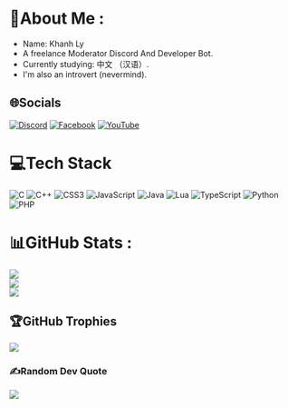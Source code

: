# 💫About Me :
- Name: Khanh Ly
- A freelance Moderator Discord And Developer Bot.
- Currently studying: 中文 （汉语）.
- I'm also an introvert (nevermind).

## 🌐Socials
[![Discord](https://img.shields.io/badge/Discord-%237289DA.svg?logo=discord&logoColor=white)](htttps://discord.gg/https://discord.gg/users/865565502957027368) [![Facebook](https://img.shields.io/badge/Facebook-%231877F2.svg?logo=Facebook&logoColor=white)](https://facebook.com/https://www.facebook.com/catbbilove) [![YouTube](https://img.shields.io/badge/YouTube-%23FF0000.svg?logo=YouTube&logoColor=white)](https://youtube.com/c/https://www.youtube.com/@stalenthsee) 

# 💻Tech Stack
![C](https://img.shields.io/badge/c-%2300599C.svg?style=plastic&logo=c&logoColor=white) ![C++](https://img.shields.io/badge/c++-%2300599C.svg?style=plastic&logo=c%2B%2B&logoColor=white) ![CSS3](https://img.shields.io/badge/css3-%231572B6.svg?style=plastic&logo=css3&logoColor=white) ![JavaScript](https://img.shields.io/badge/javascript-%23323330.svg?style=plastic&logo=javascript&logoColor=%23F7DF1E) ![Java](https://img.shields.io/badge/java-%23ED8B00.svg?style=plastic&logo=java&logoColor=white) ![Lua](https://img.shields.io/badge/lua-%232C2D72.svg?style=plastic&logo=lua&logoColor=white) ![TypeScript](https://img.shields.io/badge/typescript-%23007ACC.svg?style=plastic&logo=typescript&logoColor=white) ![Python](https://img.shields.io/badge/python-3670A0?style=plastic&logo=python&logoColor=ffdd54) ![PHP](https://img.shields.io/badge/php-%23777BB4.svg?style=plastic&logo=php&logoColor=white)
# 📊GitHub Stats :
![](https://github-readme-stats.vercel.app/api?username=catbbiluv&theme=blueberry&hide_border=false&include_all_commits=true&count_private=true)<br/>
![](https://github-readme-streak-stats.herokuapp.com/?user=catbbiluv&theme=blueberry&hide_border=false)<br/>
![](https://github-readme-stats.vercel.app/api/top-langs/?username=catbbiluv&theme=blueberry&hide_border=false&include_all_commits=true&count_private=true&layout=compact)

## 🏆GitHub Trophies
![](https://github-trophies.vercel.app/?username=catbbiluv&theme=discord&no-frame=true&no-bg=false&margin-w=4)

### ✍️Random Dev Quote
![](https://quotes-github-readme.vercel.app/api?type=horizontal&theme=radical)

